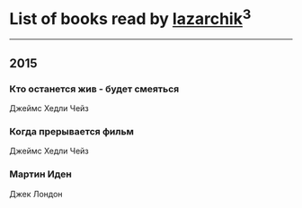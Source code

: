 # List of books read by [lazarchik](http://vk.com/id34754901)<sup>3</sup>
---

## 2015

### Кто останется жив - будет смеяться
Джеймс Хедли Чейз


### Когда прерывается фильм
Джеймс Хедли Чейз


### Мартин Иден
Джек Лондон



